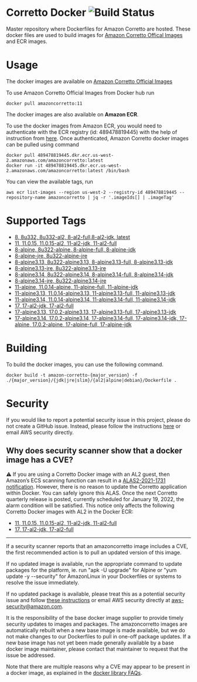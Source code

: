 # Corretto Docker ![Build Status](https://github.com/corretto/corretto-docker/workflows/Verify%20Docker%20Images/badge.svg)

Master repository where Dockerfiles for Amazon Corretto are hosted. These docker files are used to build images for [Amazon Corretto Offical Images](https://hub.docker.com/_/amazoncorretto) and ECR images.

# Usage

The docker images are available on [Amazon Corretto Official Images](https://hub.docker.com/_/amazoncorretto)

To use Amazon Corretto Official Images from Docker hub run
```
docker pull amazoncorretto:11
```

The docker images are also available on **Amazon ECR**.

To use the docker images from Amazon ECR, you would need to authenticate with the ECR registry (id: 489478819445) with the
help of instruction from [here](https://aws.amazon.com/blogs/compute/authenticating-amazon-ecr-repositories-for-docker-cli-with-credential-helper/).
Once authenticated, Amazon Corretto docker images can be pulled using command

```
docker pull 489478819445.dkr.ecr.us-west-2.amazonaws.com/amazoncorretto:latest
docker run -it 489478819445.dkr.ecr.us-west-2.amazonaws.com/amazoncorretto:latest /bin/bash
```

You can view the available tags, run
```
aws ecr list-images --region us-west-2 --registry-id 489478819445 --repository-name amazoncorretto | jq -r '.imageIds[] | .imageTag'
```


# Supported Tags
* [8, 8u332, 8u332-al2, 8-al2-full,8-al2-jdk, latest](https://hub.docker.com/_/amazoncorretto)
* [11, 11.0.15, 11.0.15-al2, 11-al2-jdk, 11-al2-full](https://hub.docker.com/_/amazoncorretto)
* [8-alpine, 8u322-alpine, 8-alpine-full, 8-alpine-jdk](https://hub.docker.com/_/amazoncorretto)
* [8-alpine-jre, 8u322-alpine-jre](https://hub.docker.com/_/amazoncorretto)
* [8-alpine3.13, 8u322-alpine3.13, 8-alpine3.13-full, 8-alpine3.13-jdk](https://hub.docker.com/_/amazoncorretto)
* [8-alpine3.13-jre, 8u322-alpine3.13-jre](https://hub.docker.com/_/amazoncorretto)
* [8-alpine3.14, 8u322-alpine3.14, 8-alpine3.14-full, 8-alpine3.14-jdk](https://hub.docker.com/_/amazoncorretto)
* [8-alpine3.14-jre, 8u322-alpine3.14-jre](https://hub.docker.com/_/amazoncorretto)
* [11-alpine, 11.0.14-alpine, 11-alpine-full, 11-alpine-jdk](https://hub.docker.com/_/amazoncorretto)
* [11-alpine3.13, 11.0.14-alpine3.13, 11-alpine3.13-full, 11-alpine3.13-jdk](https://hub.docker.com/_/amazoncorretto)
* [11-alpine3.14, 11.0.14-alpine3.14, 11-alpine3.14-full, 11-alpine3.14-jdk](https://hub.docker.com/_/amazoncorretto)
* [17, 17-al2-jdk, 17-al2-full](https://hub.docker.com/_/amazoncorretto)
* [17-alpine3.13, 17.0.2-alpine3.13, 17-alpine3.13-full, 17-alpine3.13-jdk](https://hub.docker.com/_/amazoncorretto)
* [17-alpine3.14, 17.0.2-alpine3.14, 17-alpine3.14-full, 17-alpine3.14-jdk, 17-alpine, 17.0.2-alpine, 17-alpine-full, 17-alpine-jdk](https://hub.docker.com/_/amazoncorretto)

# Building
To build the docker images, you can use the following command.

```
docker build -t amazon-corretto-{major_version} -f ./{major_version}/{jdk|jre|slim}/{al2|alpine|debian}/Dockerfile .
```

# Security
If you would like to report a potential security issue in this project, please do not create a GitHub issue. Instead,
please follow the instructions [here](https://aws.amazon.com/security/vulnerability-reporting/ ) or email
AWS security directly.

## Why does security scanner show that a docker image has a CVE?

:warning: If you are using a Corretto Docker image with an AL2 guest, then Amazon’s ECS scanning function can result in a [ALAS2-2021-1731 notification](https://alas.aws.amazon.com/AL2/ALAS-2021-1731.html). However, there is no reason to update the Corretto application within Docker. You can safely ignore this ALAS. Once the next Corretto quarterly release is posted, currently scheduled for January 19, 2022, the alarm condition will be satisfied.
This notice only affects the following Corretto Docker images with AL2 in the Docker ECR:
  
* [11, 11.0.15, 11.0.15-al2, 11-al2-jdk, 11-al2-full](https://hub.docker.com/_/amazoncorretto)
* [17, 17-al2-jdk, 17-al2-full](https://hub.docker.com/_/amazoncorretto)

---

If a security scanner reports that an amazoncorretto image includes a CVE, the first recommended action is to pull an updated version of this image.

If no updated image is available, run the appropriate command to update packages for the platform, ie. run "apk -U upgrade" for Alpine or "yum update -y --security" for AmazonLinux in your Dockerfiles or systems to resolve the issue immediately.

If no updated package is available, please treat this as a potential security issue and follow [these instructions](https://aws.amazon.com/security/vulnerability-reporting/) or email AWS security directly at [aws-security@amazon.com](mailto:aws-security@amazon.com).

It is the responsibility of the base docker image supplier to provide timely security updates to images and packages. The amazoncorretto images are automatically rebuilt when a new base image is made available, but we do not make changes to our Dockerfiles to pull in one-off package updates.  If a new base image has not yet been made generally available by a base docker image maintainer, please contact that maintainer to request that the issue be addressed.

Note that there are multiple reasons why a CVE may appear to be present in a docker image, as explained in the [docker library FAQs](https://github.com/docker-library/faq/tree/73f10b0daf2fb8e7b38efaccc0e90b3510919d51#why-does-my-security-scanner-show-that-an-image-has-cves).
